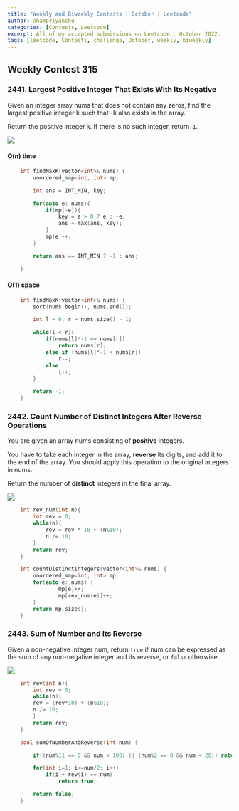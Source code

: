 ```yaml
---
title: "Weekly and Biweekly Contests | October | Leetcode"
author: ahampriyanshu
categories: [Contests, Leetcode]
excerpt: All of my accepted submissions on Leetcode , October 2022.
tags: [leetcode, Contests, challenge, October, weekly, biweekly]
---
```


## Weekly Contest 315

### 2441. Largest Positive Integer That Exists With Its Negative

Given an integer array nums that does not contain any zeros, find the largest positive integer k such that -k also exists in the array.

Return the positive integer k. If there is no such integer, return`-1`.

<a href="https://leetcode.com/problems/largest-positive-integer-that-exists-with-its-negative/"><img src="https://img.shields.io/badge/LeetCode-000000?style=for-the-badge&logo=LeetCode&logoColor=#d16c06" /></a>

#### O(n) time

```cpp
    int findMaxK(vector<int>& nums) {
        unordered_map<int, int> mp;

        int ans = INT_MIN, key;

        for(auto e: nums){
            if(mp[-e]){
                key = e > 0 ? e : -e;
                ans = max(ans, key);
            }
            mp[e]++;
        }

        return ans == INT_MIN ? -1 : ans;

    }
```

#### O(1) space

```cpp
    int findMaxK(vector<int>& nums) {
        sort(nums.begin(), nums.end());

        int l = 0, r = nums.size() - 1;

        while(l < r){
            if(nums[l]*-1 == nums[r])
                return nums[r];
            else if (nums[l]*-1 < nums[r])
                r--;
            else
                l++;
        }

        return -1;
    }
```

### 2442. Count Number of Distinct Integers After Reverse Operations

You are given an array nums consisting of **positive** integers.

You have to take each integer in the array, **reverse** its digits, and add it to the end of the array. You should apply this operation to the original integers in nums.

Return the number of **distinct** integers in the final array.

<a href="https://leetcode.com/problems/count-number-of-distinct-integers-after-reverse-operations/"><img src="https://img.shields.io/badge/LeetCode-000000?style=for-the-badge&logo=LeetCode&logoColor=#d16c06" /></a>

```cpp
    int rev_num(int n){
        int rev = 0;
        while(n){
            rev = rev * 10 + (n%10);
            n /= 10;
        }
        return rev;
    }

    int countDistinctIntegers(vector<int>& nums) {
        unordered_map<int, int> mp;
        for(auto e: nums) {
                mp[e]++;
                mp[rev_num(e)]++;
        }
        return mp.size();
    }
```

### 2443. Sum of Number and Its Reverse

Given a non-negative integer num, return `true` if num can be expressed as the sum of any non-negative integer and its reverse, or `false` otherwise.

<a href="https://leetcode.com/problems/sum-of-number-and-its-reverse/"><img src="https://img.shields.io/badge/LeetCode-000000?style=for-the-badge&logo=LeetCode&logoColor=#d16c06" /></a>

```cpp
    int rev(int n){
        int rev = 0;
        while(n){
        rev = (rev*10) + (n%10);
        n /= 10;
        }
        return rev;
    }

    bool sumOfNumberAndReverse(int num) {

        if((num%11 == 0 && num < 100) || (num%2 == 0 && num < 20)) return true;

        for(int i=1; i<=num/2; i++)
            if(i + rev(i) == num)
                return true;

        return false;
    }
```
